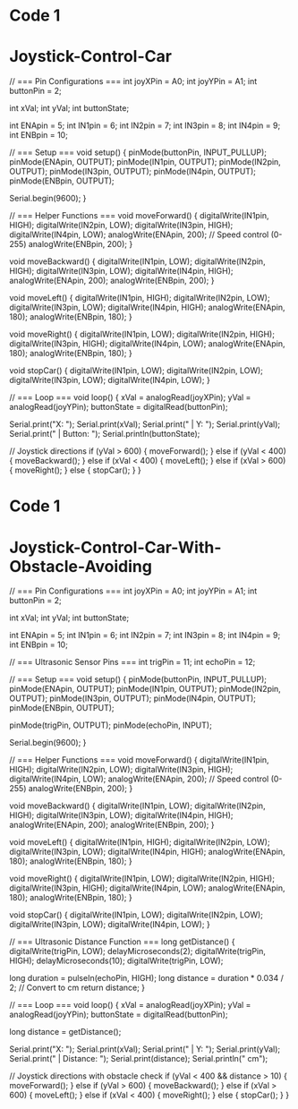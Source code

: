 # Code 1
# Joystick-Control-Car
// === Pin Configurations ===
int joyXPin = A0;
int joyYPin = A1;
int buttonPin = 2;

int xVal;
int yVal;
int buttonState;

int ENApin = 5;
int IN1pin = 6;
int IN2pin = 7;
int IN3pin = 8;
int IN4pin = 9;
int ENBpin = 10;

// === Setup ===
void setup() {
  pinMode(buttonPin, INPUT_PULLUP);
  pinMode(ENApin, OUTPUT);
  pinMode(IN1pin, OUTPUT);
  pinMode(IN2pin, OUTPUT);
  pinMode(IN3pin, OUTPUT);
  pinMode(IN4pin, OUTPUT);
  pinMode(ENBpin, OUTPUT);

  Serial.begin(9600);
}

// === Helper Functions ===
void moveForward() {
  digitalWrite(IN1pin, HIGH);
  digitalWrite(IN2pin, LOW);
  digitalWrite(IN3pin, HIGH);
  digitalWrite(IN4pin, LOW);
  analogWrite(ENApin, 200);  // Speed control (0-255)
  analogWrite(ENBpin, 200);
}

void moveBackward() {
  digitalWrite(IN1pin, LOW);
  digitalWrite(IN2pin, HIGH);
  digitalWrite(IN3pin, LOW);
  digitalWrite(IN4pin, HIGH);
  analogWrite(ENApin, 200);
  analogWrite(ENBpin, 200);
}

void moveLeft() {
  digitalWrite(IN1pin, HIGH);
  digitalWrite(IN2pin, LOW);
  digitalWrite(IN3pin, LOW);
  digitalWrite(IN4pin, HIGH);
  analogWrite(ENApin, 180);
  analogWrite(ENBpin, 180);
}

void moveRight() {
  digitalWrite(IN1pin, LOW);
  digitalWrite(IN2pin, HIGH);
  digitalWrite(IN3pin, HIGH);
  digitalWrite(IN4pin, LOW);
  analogWrite(ENApin, 180);
  analogWrite(ENBpin, 180);
}

void stopCar() {
  digitalWrite(IN1pin, LOW);
  digitalWrite(IN2pin, LOW);
  digitalWrite(IN3pin, LOW);
  digitalWrite(IN4pin, LOW);
}

// === Loop ===
void loop() {
  xVal = analogRead(joyXPin);
  yVal = analogRead(joyYPin);
  buttonState = digitalRead(buttonPin);

  Serial.print("X: "); Serial.print(xVal);
  Serial.print(" | Y: "); Serial.print(yVal);
  Serial.print(" | Button: "); Serial.println(buttonState);

  // Joystick directions
  if (yVal > 600) {
    moveForward();
  } else if (yVal < 400) {
    moveBackward();
  } else if (xVal < 400) {
    moveLeft();
  } else if (xVal > 600) {
    moveRight();
  } else {
    stopCar();
  }
}


# Code 1
# Joystick-Control-Car-With-Obstacle-Avoiding
// === Pin Configurations ===
int joyXPin = A0;
int joyYPin = A1;
int buttonPin = 2;

int xVal;
int yVal;
int buttonState;

int ENApin = 5;
int IN1pin = 6;
int IN2pin = 7;
int IN3pin = 8;
int IN4pin = 9;
int ENBpin = 10;

// === Ultrasonic Sensor Pins ===
int trigPin = 11;
int echoPin = 12;

// === Setup ===
void setup() {
  pinMode(buttonPin, INPUT_PULLUP);
  pinMode(ENApin, OUTPUT);
  pinMode(IN1pin, OUTPUT);
  pinMode(IN2pin, OUTPUT);
  pinMode(IN3pin, OUTPUT);
  pinMode(IN4pin, OUTPUT);
  pinMode(ENBpin, OUTPUT);

  pinMode(trigPin, OUTPUT);
  pinMode(echoPin, INPUT);

  Serial.begin(9600);
}

// === Helper Functions ===
void moveForward() {
  digitalWrite(IN1pin, HIGH);
  digitalWrite(IN2pin, LOW);
  digitalWrite(IN3pin, HIGH);
  digitalWrite(IN4pin, LOW);
  analogWrite(ENApin, 200);  // Speed control (0-255)
  analogWrite(ENBpin, 200);
}

void moveBackward() {
  digitalWrite(IN1pin, LOW);
  digitalWrite(IN2pin, HIGH);
  digitalWrite(IN3pin, LOW);
  digitalWrite(IN4pin, HIGH);
  analogWrite(ENApin, 200);
  analogWrite(ENBpin, 200);
}

void moveLeft() {
  digitalWrite(IN1pin, HIGH);
  digitalWrite(IN2pin, LOW);
  digitalWrite(IN3pin, LOW);
  digitalWrite(IN4pin, HIGH);
  analogWrite(ENApin, 180);
  analogWrite(ENBpin, 180);
}

void moveRight() {
  digitalWrite(IN1pin, LOW);
  digitalWrite(IN2pin, HIGH);
  digitalWrite(IN3pin, HIGH);
  digitalWrite(IN4pin, LOW);
  analogWrite(ENApin, 180);
  analogWrite(ENBpin, 180);
}

void stopCar() {
  digitalWrite(IN1pin, LOW);
  digitalWrite(IN2pin, LOW);
  digitalWrite(IN3pin, LOW);
  digitalWrite(IN4pin, LOW);
}

// === Ultrasonic Distance Function ===
long getDistance() {
  digitalWrite(trigPin, LOW);
  delayMicroseconds(2);
  digitalWrite(trigPin, HIGH);
  delayMicroseconds(10);
  digitalWrite(trigPin, LOW);

  long duration = pulseIn(echoPin, HIGH);
  long distance = duration * 0.034 / 2;  // Convert to cm
  return distance;
}

// === Loop ===
void loop() {
  xVal = analogRead(joyXPin);
  yVal = analogRead(joyYPin);
  buttonState = digitalRead(buttonPin);

  long distance = getDistance();

  Serial.print("X: "); Serial.print(xVal);
  Serial.print(" | Y: "); Serial.print(yVal);
  Serial.print(" | Distance: "); Serial.print(distance); Serial.println(" cm");

  // Joystick directions with obstacle check
  if (yVal < 400 && distance > 10) {
    moveForward();
  } else if (yVal > 600) {
    moveBackward();
  } else if (xVal > 600) {
    moveLeft();
  } else if (xVal < 400) {
    moveRight();
  } else {
    stopCar();
  }
}

